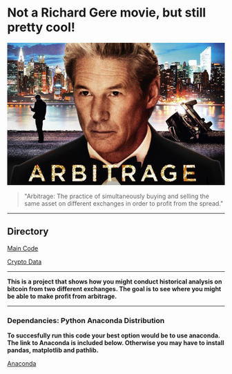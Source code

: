 # Not a Richard Gere movie, but still pretty cool!
![Arbitrage Image](images/R.jpg)

>"Arbitrage: The practice of simultaneously buying and selling the same asset on different exchanges in order to profit from the spread."

---
## Directory
[Main Code](Starter_Code/crypto_arbitrage.ipynb)

[Crypto Data](Starter_Code/Resources)

---

**This is a project that shows how you might conduct historical analysis on bitcoin from two different exchanges. The goal is to see where you might be able to make profit from arbitrage.**

---

### Dependancies: Python Anaconda Distribution
**To succesfully run this code your best option would be to use anaconda. The link to Anaconda is included below. Otherwise you may have to install pandas, matplotlib and pathlib.**

[Anaconda](https://www.anaconda.com/)
